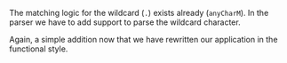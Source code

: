 The matching logic for the wildcard (`.`) exists already (`anyCharM`).
In the parser we have to add support to parse the wildcard character.

Again, a simple addition now that we have rewritten our application in the functional style.